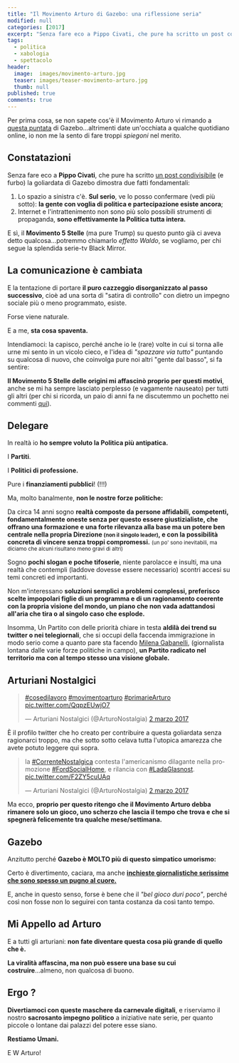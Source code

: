 ```yaml
---
title: "Il Movimento Arturo di Gazebo: una riflessione seria"
modified: null
categories: [2017]
excerpt: "Senza fare eco a Pippo Civati, che pure ha scritto un post condivisibile (e furbo) la goliardata di Gazebo dimostra due fatti fondamentali:..."
tags:
  - politica
  - xabologia
  - spettacolo
header:  
  image:  images/movimento-arturo.jpg
  teaser: images/teaser-movimento-arturo.jpg
  thumb: null
published: true
comments: true
---
```


Per prima cosa, se non sapete cos'è il Movimento Arturo vi rimando a [questa puntata](https://www.raiplay.it/video/2017/02/Gazebo-Social-News-823e96cb-eec3-48e9-85c6-0ab4a90558a2.html) di Gazebo...altrimenti date un'occhiata a qualche quotidiano online, io non me la sento di fare troppi *spiegoni* nel merito.

## Constatazioni 

Senza fare eco a **Pippo Civati**, che pure ha scritto [un post condivisibile](https://t.co/AqhBDZ9qFs) (e furbo) la goliardata di Gazebo dimostra due fatti fondamentali:

 1. Lo spazio a sinistra c'è. **Sul serio**, ve lo posso confermare (vedi più sotto): **la gente con voglia di politica e partecipazione esiste ancora**;
 2. Internet e l'intrattenimento non sono più solo possibili strumenti di propaganda, **sono effettivamente la Politica tutta intera.**

E sì, il **Movimento 5 Stelle** (ma pure Trump) su questo punto già ci aveva detto qualcosa...potremmo chiamarlo *effetto Waldo*, se vogliamo, per chi segue la splendida serie-tv Black Mirror.

## La comunicazione è cambiata

E la tentazione di portare **il puro cazzeggio disorganizzato al passo successivo**, cioè ad una sorta di "satira di controllo" con dietro un impegno sociale più o meno programmato, esiste. 

Forse viene naturale. 

E a me, **sta cosa spaventa.**

Intendiamoci: la capisco, perché anche io le (rare) volte in cui si torna alle urne mi sento in un vicolo cieco, e l'idea di *"spazzare via tutto"* puntando su qualcosa di nuovo, che coinvolga pure noi altri "gente dal basso", si fa sentire:

**Il Movimento 5 Stelle delle origini mi affascinò proprio per questi motivi**, anche se mi ha sempre lasciato perplesso (e vagamente nauseato) per tutti gli altri (per chi si ricorda, un paio di anni fa ne discutemmo un pochetto nei commenti [qui](/2015/hashtag-iononleggorepubblica-e-una-stronzata/)).

## Delegare

In realtà io **ho sempre voluto la Politica più antipatica.** 

I **Partiti**. 

I **Politici di professione.**

Pure i **finanziamenti pubblici**! (!!!)

Ma, molto banalmente, **non le nostre forze politiche:** 

Da circa 14 anni sogno **realtà composte da persone affidabili, competenti, fondamentalmente oneste senza per questo essere giustizialiste, che offrano una formazione e una forte rilevanza alla base ma un potere ben centrale nella propria Direzione <small>(non il singolo leader)</small>, e con la possibilità concreta di vincere senza troppi compromessi.** <small>(un po' sono inevitabili, ma diciamo che alcuni risultano meno gravi di altri)</small>

Sogno **pochi slogan e poche tifoserie**, niente parolacce e insulti, ma una realtà che contempli (laddove dovesse essere necessario) scontri accesi su temi concreti ed importanti.

Non m'interessano **soluzioni semplici a problemi complessi, preferisco scelte impopolari figlie di un programma e di un ragionamento coerente con la propria visione del mondo, un piano che non vada adattandosi all'aria che tira o al singolo caso che esplode.**

Insomma, Un Partito con delle priorità chiare in testa **aldilà dei trend su twitter o nei telegiornali**, che si occupi della faccenda immigrazione in modo serio come a quanto pare sta facendo [Milena Gabanelli](https://www.ilfattoquotidiano.it/2017/01/03/migranti-gabanelli-leuropa-ci-paghi-per-una-degna-accoglienza-a-controllo-pubblico/3294395/), (giornalista lontana dalle varie forze politiche in campo), **un Partito radicato nel territorio ma con al tempo stesso una visione globale.**

## Arturiani Nostalgici 

<blockquote class="twitter-tweet" data-lang="it"><p lang="und" dir="ltr"><a href="https://twitter.com/hashtag/cosedilavoro?src=hash">#cosedilavoro</a> <a href="https://twitter.com/hashtag/movimentoarturo?src=hash">#movimentoarturo</a> <a href="https://twitter.com/hashtag/primarieArturo?src=hash">#primarieArturo</a> <a href="https://t.co/QqpzEUwjO7">pic.twitter.com/QqpzEUwjO7</a></p>&mdash; Arturiani Nostalgici (@ArturoNostalgia) <a href="https://twitter.com/ArturoNostalgia/status/837304535483809792">2 marzo 2017</a></blockquote>
<script async src="//platform.twitter.com/widgets.js" charset="utf-8"></script>

È il profilo twitter che ho creato per contribuire a questa goliardata senza ragionarci troppo, ma che sotto sotto celava tutta l'utopica amarezza che avete potuto leggere qui sopra.

<blockquote class="twitter-tweet" data-lang="it"><p lang="it" dir="ltr">la <a href="https://twitter.com/hashtag/CorrenteNostalgica?src=hash">#CorrenteNostalgica</a> contesta l&#39;americanismo dilagante nella promozione <a href="https://twitter.com/hashtag/FordSocialHome?src=hash">#FordSocialHome</a>, e rilancia con <a href="https://twitter.com/hashtag/LadaGlasnost?src=hash">#LadaGlasnost</a>. <a href="https://t.co/F2ZY5cuUAq">pic.twitter.com/F2ZY5cuUAq</a></p>&mdash; Arturiani Nostalgici (@ArturoNostalgia) <a href="https://twitter.com/ArturoNostalgia/status/837404529700265984">2 marzo 2017</a></blockquote>
<script async src="//platform.twitter.com/widgets.js" charset="utf-8"></script> 

Ma ecco, **proprio per questo ritengo che il Movimento Arturo debba rimanere solo un gioco, uno scherzo che lascia il tempo che trova e che si spegnerà felicemente tra qualche mese/settimana.**

## Gazebo

Anzitutto perché **Gazebo è MOLTO più di questo simpatico umorismo:**

Certo è divertimento, caciara, ma anche [**inchieste giornalistiche serissime che sono spesso un pugno al cuore.**](https://www.rai.tv/dl/RaiTV/programmi/media/ContentItem-20a8283f-80c2-4069-87f1-d9fef7e35e76.html)

E, anche in questo senso, forse è bene che il *"bel gioco duri poco"*, perché così non fosse non lo seguirei con tanta costanza da così tanto tempo. 

## Mi Appello ad Arturo

E a tutti gli arturiani: **non fate diventare questa cosa più grande di quello che è.**

**La viralità affascina, ma non può essere una base su cui costruire**...almeno, non qualcosa di buono.

## Ergo ? 

**Divertiamoci con queste maschere da carnevale digitali**, e riserviamo il nostro **sacrosanto impegno politico** a iniziative nate serie, per quanto piccole o lontane dai palazzi del potere esse siano.

**Restiamo Umani.** 

E W Arturo!  